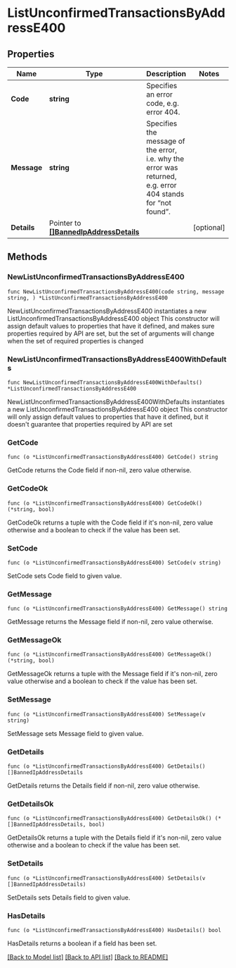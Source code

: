 # ListUnconfirmedTransactionsByAddressE400

## Properties

Name | Type | Description | Notes
------------ | ------------- | ------------- | -------------
**Code** | **string** | Specifies an error code, e.g. error 404. | 
**Message** | **string** | Specifies the message of the error, i.e. why the error was returned, e.g. error 404 stands for “not found”. | 
**Details** | Pointer to [**[]BannedIpAddressDetails**](BannedIpAddressDetails.md) |  | [optional] 

## Methods

### NewListUnconfirmedTransactionsByAddressE400

`func NewListUnconfirmedTransactionsByAddressE400(code string, message string, ) *ListUnconfirmedTransactionsByAddressE400`

NewListUnconfirmedTransactionsByAddressE400 instantiates a new ListUnconfirmedTransactionsByAddressE400 object
This constructor will assign default values to properties that have it defined,
and makes sure properties required by API are set, but the set of arguments
will change when the set of required properties is changed

### NewListUnconfirmedTransactionsByAddressE400WithDefaults

`func NewListUnconfirmedTransactionsByAddressE400WithDefaults() *ListUnconfirmedTransactionsByAddressE400`

NewListUnconfirmedTransactionsByAddressE400WithDefaults instantiates a new ListUnconfirmedTransactionsByAddressE400 object
This constructor will only assign default values to properties that have it defined,
but it doesn't guarantee that properties required by API are set

### GetCode

`func (o *ListUnconfirmedTransactionsByAddressE400) GetCode() string`

GetCode returns the Code field if non-nil, zero value otherwise.

### GetCodeOk

`func (o *ListUnconfirmedTransactionsByAddressE400) GetCodeOk() (*string, bool)`

GetCodeOk returns a tuple with the Code field if it's non-nil, zero value otherwise
and a boolean to check if the value has been set.

### SetCode

`func (o *ListUnconfirmedTransactionsByAddressE400) SetCode(v string)`

SetCode sets Code field to given value.


### GetMessage

`func (o *ListUnconfirmedTransactionsByAddressE400) GetMessage() string`

GetMessage returns the Message field if non-nil, zero value otherwise.

### GetMessageOk

`func (o *ListUnconfirmedTransactionsByAddressE400) GetMessageOk() (*string, bool)`

GetMessageOk returns a tuple with the Message field if it's non-nil, zero value otherwise
and a boolean to check if the value has been set.

### SetMessage

`func (o *ListUnconfirmedTransactionsByAddressE400) SetMessage(v string)`

SetMessage sets Message field to given value.


### GetDetails

`func (o *ListUnconfirmedTransactionsByAddressE400) GetDetails() []BannedIpAddressDetails`

GetDetails returns the Details field if non-nil, zero value otherwise.

### GetDetailsOk

`func (o *ListUnconfirmedTransactionsByAddressE400) GetDetailsOk() (*[]BannedIpAddressDetails, bool)`

GetDetailsOk returns a tuple with the Details field if it's non-nil, zero value otherwise
and a boolean to check if the value has been set.

### SetDetails

`func (o *ListUnconfirmedTransactionsByAddressE400) SetDetails(v []BannedIpAddressDetails)`

SetDetails sets Details field to given value.

### HasDetails

`func (o *ListUnconfirmedTransactionsByAddressE400) HasDetails() bool`

HasDetails returns a boolean if a field has been set.


[[Back to Model list]](../README.md#documentation-for-models) [[Back to API list]](../README.md#documentation-for-api-endpoints) [[Back to README]](../README.md)


